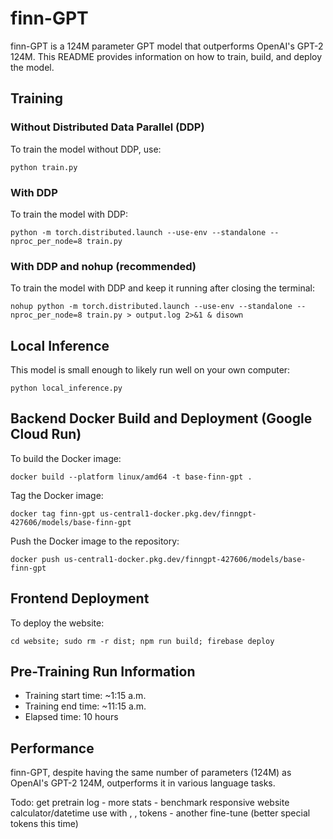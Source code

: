 # finn-GPT

finn-GPT is a 124M parameter GPT model that outperforms OpenAI's GPT-2 124M. This README provides information on how to train, build, and deploy the model.

## Training

### Without Distributed Data Parallel (DDP)

To train the model without DDP, use:

```
python train.py
```

### With DDP

To train the model with DDP:

```
python -m torch.distributed.launch --use-env --standalone --nproc_per_node=8 train.py
```

### With DDP and nohup (recommended)

To train the model with DDP and keep it running after closing the terminal:

```
nohup python -m torch.distributed.launch --use-env --standalone --nproc_per_node=8 train.py > output.log 2>&1 & disown
```

## Local Inference

This model is small enough to likely run well on your own computer:

```
python local_inference.py
```

## Backend Docker Build and Deployment (Google Cloud Run)

To build the Docker image:

```
docker build --platform linux/amd64 -t base-finn-gpt .
```

Tag the Docker image:

```
docker tag finn-gpt us-central1-docker.pkg.dev/finngpt-427606/models/base-finn-gpt
```

Push the Docker image to the repository:

```
docker push us-central1-docker.pkg.dev/finngpt-427606/models/base-finn-gpt
```

## Frontend Deployment

To deploy the website:

```
cd website; sudo rm -r dist; npm run build; firebase deploy
```

## Pre-Training Run Information

- Training start time: ~1:15 a.m.
- Training end time: ~11:15 a.m.
- Elapsed time: 10 hours

## Performance

finn-GPT, despite having the same number of parameters (124M) as OpenAI's GPT-2 124M, outperforms it in various language tasks.

Todo:
get pretrain log - more stats - benchmark
responsive website
calculator/datetime use with <calc>, <day>, <time> tokens - another fine-tune (better special tokens this time)
